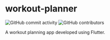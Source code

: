 # workout-planner
![GitHub commit activity](https://img.shields.io/github/commit-activity/w/OliverCutting/workout-planner)
![GitHub contributors](https://img.shields.io/github/contributors/OliverCutting/workout-planner)

A workout planning app developed using Flutter.
